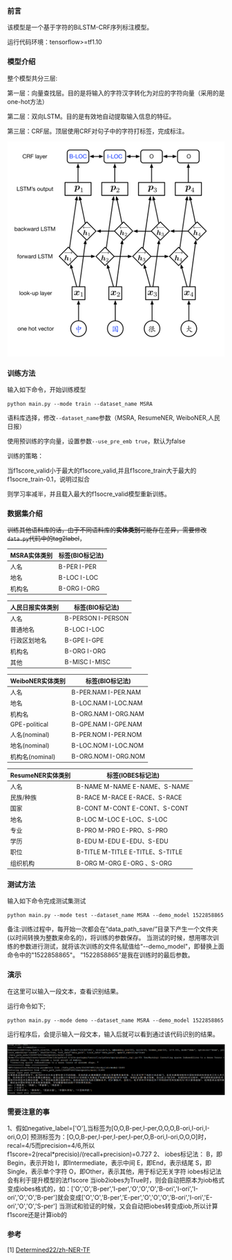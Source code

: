 ### 前言
该模型是一个基于字符的BiLSTM-CRF序列标注模型。

运行代码环境：tensorflow>=tf1.10


### 模型介绍

整个模型共分三层:

第一层：向量查找层。目的是将输入的字符汉字转化为对应的字符向量（采用的是one-hot方法）

第二层：双向LSTM。目的是有效地自动提取输入信息的特征。

第三层：CRF层。顶层使用CRF对句子中的字符打标签，完成标注。

![Network](./pic/network.png)

### 训练方法
输入如下命令，开始训练模型

`python main.py --mode train --dataset_name MSRA`

语料库选择，修改`--dataset_name`参数（MSRA, ResumeNER, WeiboNER,人民日报）

使用预训练的字向量，设置参数`--use_pre_emb true`，默认为false

训练的策略：

当f1score_valid小于最大的f1score_valid,并且f1score_train大于最大的f1socre_train-0.1，说明过拟合

则学习率减半，并且载入最大的f1socre_valid模型重新训练。

### 数据集介绍
~~训练其他语料库的话，由于不同语料库的**实体类别**可能存在差异，需要修改`data.py`代码中的tag2label~~，

| MSRA实体类别 | 标签(BIO标记法) |
| ------ | ------ |
| 人名  | B-PER I-PER |
| 地名  | B-LOC I-LOC |
| 机构名 | B-ORG I-ORG|

| 人民日报实体类别 | 标签(BIO标记法) |
| ------ | ------ |
| 人名       | B-PERSON I-PERSON |
| 普通地名    | B-LOC I-LOC |
| 行政区划地名 | B-GPE I-GPE |
| 机构名 | B-ORG I-ORG|
| 其他   | B-MISC I-MISC|

| WeiboNER实体类别 | 标签(BIO标记法) |
| ------ | ------ |
| 人名  | B-PER.NAM I-PER.NAM |
| 地名  | B-LOC.NAM I-LOC.NAM |
| 机构名 | B-ORG.NAM I-ORG.NAM|
| GPE-political | B-GPE.NAM I-GPE.NAM|
| 人名(nominal)  | B-PER.NOM I-PER.NOM |
| 地名(nominal)  | B-LOC.NOM I-LOC.NOM |
| 机构名(nominal) | B-ORG.NOM I-ORG.NOM|

| ResumeNER实体类别 | 标签(IOBES标记法) |
| ------ | ------ |
| 人名  | B-NAME M-NAME  E-NAME、S-NAME |
| 民族/种族  | B-RACE M-RACE  E-RACE、S-RACE |
| 国家  | B-CONT M-CONT E-CONT、S-CONT  |
| 地名 | B-LOC M-LOC E-LOC、S-LOC|
| 专业 | B-PRO M-PRO E-PRO、S-PRO|
| 学历 | B-EDU M-EDU E-EDU、S-EDU|
| 职位 | B-TITLE M-TITLE E-TITLE、S-TITLE|
| 组织机构 |  B-ORG M-ORG E-ORG 、S-ORG|



### 测试方法
输入如下命令完成测试集测试

`python main.py --mode test --dataset_name MSRA --demo_model 1522858865`

备注:训练过程中，每开始一次都会在“data_path_save/”目录下产生一个文件夹(以时间转换为整数来命名的)，将训练的参数保存。
     当测试的时候，想用哪次训练的参数进行测试，就将该次训练的文件名赋值给“--demo_model"，即替换上面命令中的"1522858865"。
     ”1522858865“是我在训练时的最后参数。



### 演示
在这里可以输入一段文本，查看识别结果。

运行命令如下;

`python main.py --mode demo --dataset_name MSRA --demo_model 1522858865`

运行程序后，会提示输入一段文本，输入后就可以看到通过该代码识别的结果。

![demo](./pic/demo.PNG)

### 需要注意的事
1、假如negative_label=['O'],当标签为[O,O,B-per,I-per,O,O,O,B-ori,I-ori,I-ori,O,O]
预测标签为：[O,O,B-per,I-per,I-per,I-per,O,B-ori,I-ori,O,O,O]时，recal=4/5而precision=4/6,所以f1score=2(recal*precisio)/(recall+precision)=0.727
2、
iobes标记法：
    B，即Begin，表示开始
    I，即Intermediate，表示中间
    E，即End，表示结尾
    S，即Single，表示单个字符
    O，即Other，表示其他，用于标记无关字符
iobes标记法会有利于提升模型的法f1score
当iob2iobes为True时，则会自动把原本为iob格式变成iobes格式的，如：['O','O','B-per','I-per','O','O','O','B-ori','I-ori','I-ori','O','O','B-per']就会变成['O','O','B-per','E-per','O','O','O','B-ori','I-ori','E-ori','O','O','S-per']
当测试和验证的时候，又会自动把iobes转变成iob,所以计算f1score还是计算iob的
### 参考
\[1\] [Determined22/zh-NER-TF](https://github.com/Determined22/zh-NER-TF)
